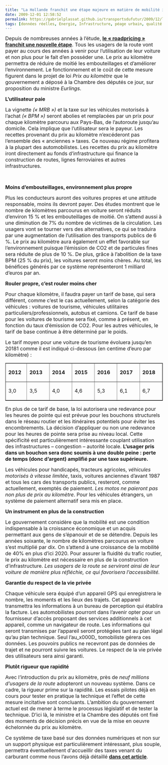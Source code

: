```yaml
---
title: "La Hollande franchit une étape majeure en matière de mobilité individuelle !"
date: 2009-12-01 12:58:52
permalink: https://gabrielplassat.github.io/transportsdufutur/2009/12/la-hollande-franchit-une-etape-majeure-en-matiere-de-mobilite-individuelle.html
tags: [données réelles, Energie, Infrastructure, péage urbain, qualité de l'air, roadpricing, TIC, Véhicule]
---
```


<p class="MsoNormal"><span><font size="3">Depuis de nombreuses années à l’étude, <strong><a href="http://www.verkeerenwaterstaat.nl/english/news/newsitems/kilometrechargemostpeoplewillenduppayingless.aspx">le « roadpricing » franchit une nouvelle étape</a></strong>. Tous les usagers de la route vont payer au cours des années à venir pour l’utilisation de leur voiture et non plus pour le fait d’en posséder une. Le prix au kilomètre permettra de réduire de moitié les embouteillages et d’améliorer l’environnement. Le fonctionnement et le coût de cette mesure figurent dans le projet de loi <em>Prix au kilomètre</em> que le gouvernement a déposé à la Chambre des députés ce jour, sur proposition du ministre <em>Eurlings</em>.</font></span></p> <p class="MsoNormal"><strong><span><font size="3"></font></span></strong></p> <p class="MsoNormal"><font size="3"><strong><span>L’utilisateur paie </span></strong><span></span></font></p> <p class="MsoNormal"><span><font size="3">La vignette <em>(« MRB ») </em>et la taxe sur les véhicules motorisés à l’achat <em>(« BPM ») </em>seront abolies et remplacées par un prix pour chaque kilomètre parcouru aux Pays-Bas, de l’autoroute jusqu’au domicile. Cela implique que l’utilisateur sera le payeur. Les recettes provenant du prix au kilomètre n’excéderont pas l’ensemble des « anciennes » taxes. Ce nouveau régime profitera à la plupart des automobilistes. Les recettes du prix au kilomètre iront directement au fonds d’infrastructure qui finance la construction de routes, lignes ferroviaires et autres infrastructures.</font></span></p> <p class="MsoNormal"><span><font size="3">  </font></span></p>   <!--more-->  <p class="MsoNormal"><font size="3"><strong><span>Moins d’embouteillages, environnement plus propre </span></strong><span></span></font></p> <p class="MsoNormal"><span><font size="3">Plus les conducteurs auront des voitures propres et une attitude responsable, moins ils devront payer. Des études montrent que le nombre de kilomètres parcourus en voiture seront réduits d’environ 15 % et les embouteillages de moitié. On s’attend aussi à une diminution de 7% du nombre de victimes de la circulation. Les usagers vont se tourner vers des alternatives, ce qui se traduira par une augmentation de l’utilisation des transports publics de 6 %. Le prix au kilomètre aura également un effet favorable sur l’environnement puisque l’émission de CO2 et de particules fines sera réduite de plus de 10 %. De plus, grâce à l’abolition de la taxe BPM (25 % du prix), les voitures seront moins chères. Au total, les bénéfices générés par ce système représenteront 1 milliard d’euros par an.</font></span></p> <p class="MsoNormal"><span><font size="3"></font></span></p> <p class="MsoNormal"><font size="3"><strong><span>Rouler propre, c’est rouler moins cher </span></strong><span></span></font></p> <p class="MsoNormal"><span><font size="3">Pour chaque kilomètre, il faudra payer un tarif de base, qui sera différent, comme c’est le cas actuellement, selon la catégorie des véhicules : voitures de tourisme, véhicules utilitaires particuliers/professionnels, autobus et camions. Ce tarif de base pour les voitures de tourisme sera fixé, comme à présent, en fonction du taux d’émission de CO2. Pour les autres véhicules, le tarif de base continue à être déterminé par le poids.</font></span></p> <p class="MsoNormal"><span><font size="3">Le tarif moyen pour une voiture de tourisme évoluera jusqu’en 20181 comme il est indiqué ci-dessous (en centime d’euro par kilomètre) :</font></span></p> <table border="1" cellpadding="0" cellspacing="0" class="MsoNormalTable"> <tbody> <tr> <td valign="top" width="58"> <p class="MsoNormal"><font size="3"><strong><span>2012 </span></strong><span></span></font></p></td> <td valign="top" width="67"> <p class="MsoNormal"><font size="3"><strong><span>2013 </span></strong><span></span></font></p></td> <td valign="top" width="67"> <p class="MsoNormal"><font size="3"><strong><span>2014 </span></strong><span></span></font></p></td> <td valign="top" width="67"> <p class="MsoNormal"><font size="3"><strong><span>2015 </span></strong><span></span></font></p></td> <td valign="top" width="67"> <p class="MsoNormal"><font size="3"><strong><span>2016 </span></strong><span></span></font></p></td> <td valign="top" width="67"> <p class="MsoNormal"><font size="3"><strong><span>2017 </span></strong><span></span></font></p></td> <td valign="top" width="67"> <p class="MsoNormal"><font size="3"><strong><span>2018 </span></strong><span></span></font></p></td></tr> <tr> <td valign="top" width="58"> <p class="MsoNormal"><span><font size="3">3,0 </font></span></p></td> <td valign="top" width="67"> <p class="MsoNormal"><span><font size="3">3,5 </font></span></p></td> <td valign="top" width="67"> <p class="MsoNormal"><span><font size="3">4,0 </font></span></p></td> <td valign="top" width="67"> <p class="MsoNormal"><span><font size="3">4,6 </font></span></p></td> <td valign="top" width="67"> <p class="MsoNormal"><span><font size="3">5,3 </font></span></p></td> <td valign="top" width="67"> <p class="MsoNormal"><span><font size="3">6,1 </font></span></p></td> <td valign="top" width="67"> <p class="MsoNormal"><span><font size="3">6,7 </font></span></p></td></tr></tbody></table> <p class="MsoNormal"><span><font size="3"></font></span></p> <p class="MsoNormal"><span><font size="3">En plus de ce tarif de base, la loi autorisera une redevance pour les heures de pointe qui est prévue pour les bouchons structurels dans le réseau routier et les itinéraires potentiels pour éviter les encombrements. La décision d’appliquer ou non une redevance pour les heures de pointe sera prise au niveau local. Cette spécificité est particulièrement intéressante couplant utilisation des infrastructures – congestion – autorité locale. <strong>L’usager pris dans un bouchon sera donc soumis à une double peine : perte de temps (donc d’argent) amplifié par une taxe supérieure.</strong></font></span></p> <p class="MsoNormal"><span><font size="3"></font></span></p> <p class="MsoNormal"><span><font size="3">Les véhicules pour handicapés, tracteurs agricoles, <em>véhicules motorisés à vitesse limitée</em>, taxis, voitures anciennes d’avant 1987 et tous les cars des transports publics, resteront, comme actuellement, exemptés de paiement. <em>Les motos ne paieront pas non plus de prix au kilomètre</em>. Pour les véhicules étrangers, un système de paiement alternatif sera mis en place.</font></span></p> <p class="MsoNormal"><span><font size="3"></font></span></p> <p class="MsoNormal"><font size="3"><strong><span>Un instrument en plus de la construction </span></strong><span></span></font></p> <p class="MsoNormal"><span><font size="3">Le gouvernement considère que la mobilité est une condition indispensable à la croissance économique et un acquis permettant aux gens de s’épanouir et de se détendre. Depuis les années soixante, le nombre de kilomètres parcourus en voiture s’est multiplié par dix. On s’attend à une croissance de la mobilité de 40% en plus d’ici 2020. Pour assurer la fluidité du trafic routier, le prix au kilomètre est nécessaire en plus de la construction d’infrastructure. <em>Les usagers de la route se serviront ainsi de leur voiture de manière plus réfléchie, ce qui favorisera l’accessibilité.</em></font></span></p> <p class="MsoNormal"><span><font size="3"></font></span></p> <p class="MsoNormal"><font size="3"><strong><span>Garantie du respect de la vie privée </span></strong><span></span></font></p> <p class="MsoNormal"><span><font size="3">Chaque véhicule sera équipé d’un appareil GPS qui enregistrera le nombre, les moments et les lieux des trajets. Cet appareil transmettra les informations à un bureau de perception qui établira la facture. Les automobilistes pourront dans l’avenir opter pour un fournisseur d’accès proposant des services additionnels à cet appareil, comme un navigateur de route. Les informations qui seront transmises par l’appareil seront protégées tant au plan légal qu’au plan technique. Seul l’au_x000D_
tomobiliste gérera ces données. Les pouvoirs publics ne recevront pas de données de trajet et ne pourront suivre les voitures. Le respect de la vie privée des utilisateurs sera ainsi garanti.</font></span></p> <p class="MsoNormal"><span><font size="3"></font></span></p> <p class="MsoNormal"><font size="3"><strong><span>Plutôt rigueur que rapidité </span></strong><span></span></font></p> <p class="MsoNormal"><span><font size="3">Avec l’introduction du prix au kilomètre, près de <em>neuf millions d’usagers de la route</em> adopteront un nouveau système. Dans ce cadre, la rigueur prime sur la rapidité. Les essais pilotes déjà en cours pour tester en pratique la technique et l’effet de cette mesure incitative sont concluants. L’ambition du gouvernement actuel est de mener à terme le processus législatif et de tester la technique. D’ici là, le ministre et la Chambre des députés ont fixé des moments de décision précis en vue de la mise en oeuvre échelonnée du prix au kilomètre.</font></span></p> <p class="MsoNormal"><span><font size="3"></font></span></p> <p class="MsoNormal"><span><font size="3">Ce système de taxe basé sur des données numériques et non sur un support physique est particulièrement intéressant, plus souple, permettra éventuellement d'accueillir des taxes venant du carburant comme nous l’avons déjà détaillé <strong><a href="https://gabrielplassat.github.io/transportsdufutur/2009/11/le-prix-du-carburant-a-la-pompe-atil-une-limite.html" target="_blank">dans cet article</a></strong>.</font></span></p>
